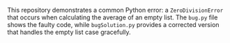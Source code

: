 This repository demonstrates a common Python error: a `ZeroDivisionError` that occurs when calculating the average of an empty list.  The `bug.py` file shows the faulty code, while `bugSolution.py` provides a corrected version that handles the empty list case gracefully.
